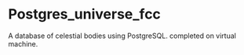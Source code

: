 # Postgres_universe_fcc
A database of celestial bodies using PostgreSQL. completed on virtual machine.
